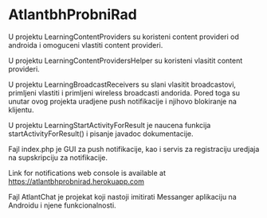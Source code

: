 # AtlantbhProbniRad

U projektu LearningContentProviders su koristeni content provideri od androida i omoguceni vlastiti content provideri.

U projektu LearningContentProvidersHelper su koristeni vlasitit content provideri.

U projektu LearningBroadcastReceivers su slani vlasitit broadcastovi, primljeni vlastiti i primljeni wireless broadcasti andorida. Pored toga su unutar ovog projekta uradjene push notifikacije i njihovo blokiranje na klijentu.

U projektu LearningStartActivityForResult je naucena funkcija startActivityForResult() i pisanje javadoc dokumentacije.

Fajl index.php je GUI za push notifikacije, kao i servis za registraciju uredjaja na supskripciju za notifikacije.

Link for notifications web console is available at https://atlantbhprobnirad.herokuapp.com

Fajl AtlantChat je projekat koji nastoji imitirati Messanger aplikaciju na Androidu i njene funkcionalnosti.
